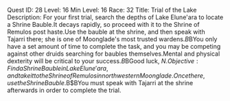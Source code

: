 Quest ID: 28
Level: 16
Min Level: 16
Race: 32
Title: Trial of the Lake
Description: For your first trial, search the depths of Lake Elune'ara to locate a Shrine Bauble.It decays rapidly, so proceed with it to the Shrine of Remulos post haste.Use the bauble at the shrine, and then speak with Tajarri there; she is one of Moonglade's most trusted wardens.$B$BYou only have a set amount of time to complete the task, and you may be competing against other druids searching for baubles themselves.Mental and physical dexterity will be critical to your success.$B$BGood luck, $N.
Objective: Find a Shrine Bauble in Lake Elune'ara, and take it to the Shrine of Remulos in northwestern Moonglade.Once there, use the Shrine Bauble.$B$BYou must speak with Tajarri at the shrine afterwards in order to complete the trial.

